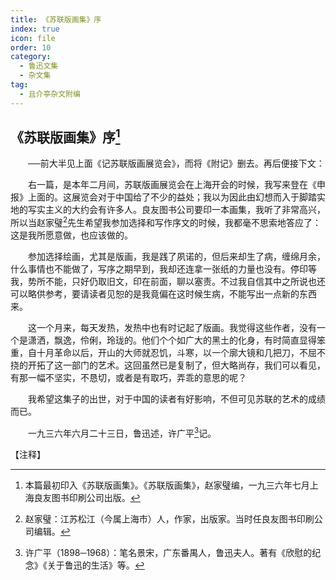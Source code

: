 ```yaml
---
title: 《苏联版画集》序
index: true
icon: file
order: 10
category:
  - 鲁迅文集
  - 杂文集
tag:  
  - 且介亭杂文附编
---
```


## 《苏联版画集》序[^①]

　　──前大半见上面《记苏联版画展览会》，而将《附记》删去。再后便接下文：

　　右一篇，是本年二月间，苏联版画展览会在上海开会的时候，我写来登在《申报》上面的。这展览会对于中国给了不少的益处；我以为因此由幻想而入于脚踏实地的写实主义的大约会有许多人。良友图书公司要印一本画集，我听了非常高兴，所以当赵家璧[^②]先生希望我参加选择和写作序文的时候，我都毫不思索地答应了：这是我所愿意做，也应该做的。

　　参加选择绘画，尤其是版画，我是践了夙诺的，但后来却生了病，缠绵月余，什么事情也不能做了，写序之期早到，我却还连拿一张纸的力量也没有。停印等我，势所不能，只好仍取旧文，印在前面，聊以塞责。不过我自信其中之所说也还可以略供参考，要请读者见恕的是我竟偏在这时候生病，不能写出一点新的东西来。

　　这一个月来，每天发热，发热中也有时记起了版画。我觉得这些作者，没有一个是潇洒，飘逸，伶俐，玲珑的。他们个个如广大的黑土的化身，有时简直显得笨重，自十月革命以后，开山的大师就忍饥，斗寒，以一个廓大镜和几把刀，不屈不挠的开拓了这一部门的艺术。这回虽然已是复制了，但大略尚存，我们可以看见，有那一幅不坚实，不恳切，或者是有取巧，弄乖的意思的呢？

　　我希望这集子的出世，对于中国的读者有好影响，不但可见苏联的艺术的成绩而已。

　　一九三六年六月二十三日，鲁迅述，许广平[^③]记。

【注释】

[^①]:本篇最初印入《苏联版画集》。《苏联版画集》，赵家璧编，一九三六年七月上海良友图书印刷公司出版。

[^②]:赵家璧：江苏松江（今属上海市）人，作家，出版家。当时任良友图书印刷公司编辑。

[^③]:许广平（1898─1968）：笔名景宋，广东番禺人，鲁迅夫人。著有《欣慰的纪念》《关于鲁迅的生活》等。
